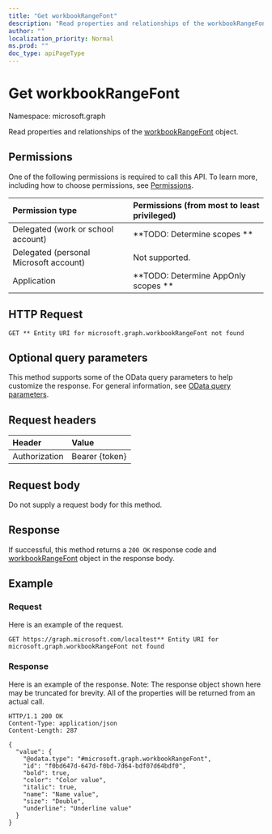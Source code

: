 ```yaml
---
title: "Get workbookRangeFont"
description: "Read properties and relationships of the workbookRangeFont object."
author: ""
localization_priority: Normal
ms.prod: ""
doc_type: apiPageType
---
```


# Get workbookRangeFont

Namespace: microsoft.graph

Read properties and relationships of the [workbookRangeFont](../resources/workbookrangefont.md) object.

## Permissions
One of the following permissions is required to call this API. To learn more, including how to choose permissions, see [Permissions](/concepts/permissions-reference.md).

|Permission type|Permissions (from most to least privileged)|
|:---|:---|
|Delegated (work or school account)|**TODO: Determine scopes **|
|Delegated (personal Microsoft account)|Not supported.|
|Application|**TODO: Determine AppOnly scopes **|

## HTTP Request
<!-- {
  "blockType": "ignored"
}
-->
``` http
GET ** Entity URI for microsoft.graph.workbookRangeFont not found
```

## Optional query parameters
This method supports some of the OData query parameters to help customize the response. For general information, see [OData query parameters](/graph/query-parameters).

## Request headers
|Header|Value|
|:---|:---|
|Authorization|Bearer {token}|

## Request body
Do not supply a request body for this method.

## Response
If successful, this method returns a `200 OK` response code and [workbookRangeFont](../resources/workbookrangefont.md) object in the response body.

## Example

### Request
Here is an example of the request.
<!-- {
  "blockType": "request",
  "name": "get_workbookrangefont"
}
-->
``` http
GET https://graph.microsoft.com/localtest** Entity URI for microsoft.graph.workbookRangeFont not found
```

### Response
Here is an example of the response. Note: The response object shown here may be truncated for brevity. All of the properties will be returned from an actual call.
<!-- {
  "blockType": "response",
  "truncated": true,
  "@odata.type": "microsoft.graph.workbookRangeFont"
}
-->
``` http
HTTP/1.1 200 OK
Content-Type: application/json
Content-Length: 287

{
  "value": {
    "@odata.type": "#microsoft.graph.workbookRangeFont",
    "id": "f0bd647d-647d-f0bd-7d64-bdf07d64bdf0",
    "bold": true,
    "color": "Color value",
    "italic": true,
    "name": "Name value",
    "size": "Double",
    "underline": "Underline value"
  }
}
```


